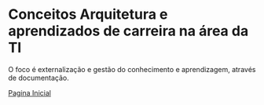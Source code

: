 # Conceitos Arquitetura e aprendizados de carreira na área da TI

O foco é externalização e gestão do conhecimento e aprendizagem, através de documentação.

[Pagina Inicial](https://github.com/AndreBonatti/Arquitetura/wiki)
